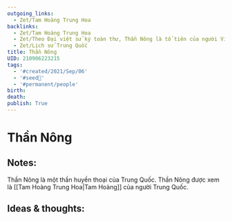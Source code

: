 ```yaml
---
outgoing_links:
  - Zet/Tam Hoàng Trung Hoa
backlinks:
  - Zet/Tam Hoàng Trung Hoa
  - Zet/Theo Đại việt sử ký toàn thư, Thần Nông là tổ tiên của người Việt
  - Zet/Lịch sử Trung Quốc
title: Thần Nông
UID: 210906223215
tags:
  - '#created/2021/Sep/06'
  - '#seed🥜'
  - '#permanent/people'
birth: 
death: 
publish: True
---
```

# Thần Nông

## Notes:
Thần Nông là một thần huyền thoại của Trung Quốc.
Thần Nông được xem là [[Tam Hoàng Trung Hoa|Tam Hoàng]] của người Trung Quốc.


## Ideas & thoughts:
